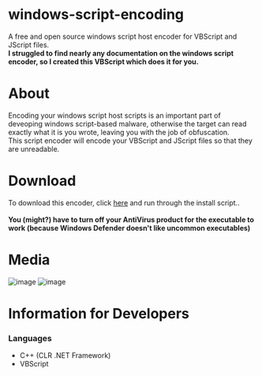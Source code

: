 # windows-script-encoding
A free and open source windows script host encoder for VBScript and JScript files.<br />
**I struggled to find nearly any documentation on the windows script encoder, so I created this VBScript which does it for you.**

# About
Encoding your windows script host scripts is an important part of deveoping windows script-based malware, otherwise the target can read exactly what it is you wrote, leaving you with the job of obfuscation.<br />
This script encoder will encode your VBScript and JScript files so that they are unreadable.

# Download
To download this encoder, click [here](https://github.com/Yochran/windows-script-encoding/releases/download/2.0.0/install.vbs) and run through the install script..
<br /><br />
**You (might?) have to turn off your AntiVirus product for the executable to work (because Windows Defender doesn't like uncommon executables)**

# Media
![image](https://user-images.githubusercontent.com/71285258/185244977-c8ada5b6-6534-44a8-a32d-a6b67d8e10b5.png)
![image](https://user-images.githubusercontent.com/71285258/185245016-579a07a9-5581-4892-9429-52d228aabb67.png)

# Information for Developers

### Languages
 - C++ (CLR .NET Framework)
 - VBScript
